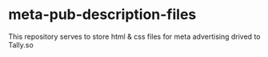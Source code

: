 # meta-pub-description-files
This repository serves to store html &amp; css files for meta advertising drived to Tally.so
